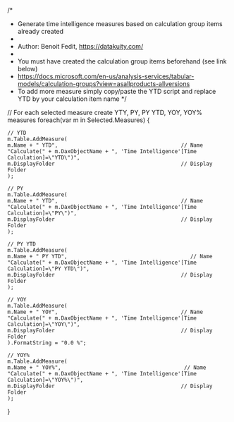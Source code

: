 /*
 * Generate time intelligence measures based on calculation group items already created
 *
 * Author: Benoit Fedit, https://datakuity.com/ 
 *
 * You must have created the calculation group items beforehand (see link below)
 * https://docs.microsoft.com/en-us/analysis-services/tabular-models/calculation-groups?view=asallproducts-allversions
 * To add more measure simply copy/paste the YTD script and replace YTD by your calculation item name
 */


// For each selected measure create YTY, PY, PY YTD, YOY, YOY% measures
foreach(var m in Selected.Measures) {
    
    // YTD
    m.Table.AddMeasure(
    m.Name + " YTD",                                       // Name
    "Calculate(" + m.DaxObjectName + ", 'Time Intelligence'[Time Calculation]=\"YTD\")",    
    m.DisplayFolder                                        // Display Folder
    );
    
    // PY
    m.Table.AddMeasure(
    m.Name + " YTD",                                       // Name
    "Calculate(" + m.DaxObjectName + ", 'Time Intelligence'[Time Calculation]=\"PY\")",    
    m.DisplayFolder                                        // Display Folder
    );
    
    // PY YTD
    m.Table.AddMeasure(
    m.Name + " PY YTD",                                       // Name
    "Calculate(" + m.DaxObjectName + ", 'Time Intelligence'[Time Calculation]=\"PY YTD\")",    
    m.DisplayFolder                                        // Display Folder
    );
    
    // YOY
    m.Table.AddMeasure(
    m.Name + " YOY",                                       // Name
    "Calculate(" + m.DaxObjectName + ", 'Time Intelligence'[Time Calculation]=\"YOY\")",    
    m.DisplayFolder                                        // Display Folder
    ).FormatString = "0.0 %";
        
    // YOY%
    m.Table.AddMeasure(
    m.Name + " YOY%",                                       // Name
    "Calculate(" + m.DaxObjectName + ", 'Time Intelligence'[Time Calculation]=\"YOY%\")",    
    m.DisplayFolder                                        // Display Folder
    );
}